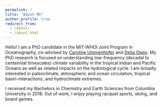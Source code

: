 ```yaml
---
permalink: /
title: "About Me"
author_profile: true
redirect_from: 
  - /about/
  - /about.html
---
```


Hello! I am a PhD candidate in the MIT-WHOI Joint Program in Oceanography, co-advised by [Caroline Ummenhofer](https://ummenhofer.whoi.edu/) and [Delia Oppo](https://www2.whoi.edu/staff/doppo/). My PhD research is focused on understanding low-frequency (decadal to centennial timescales) climate variability in the tropical Indian and Pacific Oceans as well as related impacts on the hydrological cycle. I am broadly interested in paleoclimate, atmospheric and ocean circulation, tropical basin-interactions, and hydroclimate extremes.

I received my Bachelors in Chemistry and Earth Sciences from Columbia University in 2018. Out of work, I enjoy playing racquet sports, skiing, and board games. 
